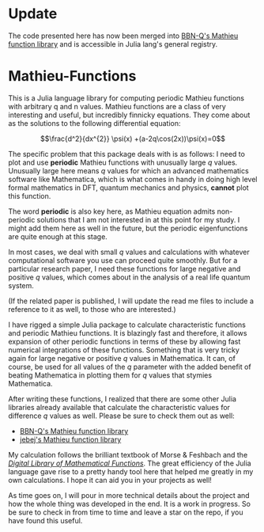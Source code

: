 # Update
The code presented here has now been merged into [BBN-Q's Mathieu function library](https://github.com/BBN-Q/MathieuFunctions.jl) and is accessible in Julia lang's general registry.
# Mathieu-Functions
This is a Julia language library for computing periodic Mathieu functions with arbitrary q
and n values. Mathieu functions are a class of very interesting and useful, but incredibly
finnicky equations. They come about as the solutions to the following differential
equation:

$$\frac{d^2}{dx^{2}} \psi(x) +(a-2q\cos(2x))\psi(x)=0$$

The specific problem that this package deals with is as follows: I need to plot and use
**periodic** Mathieu functions with unusually large $q$ values. Unusually large here means
$q$ values for which an advanced mathematics software like Mathematica, which is what
comes in handy in doing high level formal mathematics in DFT, quantum mechanics and
physics, **cannot** plot this function.

The word **periodic** is also key here, as Mathieu equation admits non-periodic solutions
that I am not interested in at this point for my study. I might add them here as well in
the future, but the periodic eigenfunctions are quite enough at this stage.

In most cases, we deal with small $q$ values and calculations with whatever computational
software you use can proceed quite smoothly. But for a particular research paper, I need
these functions for large negative and positive $q$ values, which comes about in the
analysis of a real life quantum system.

(If the related paper is published, I will update the read me files to include a reference
to it as well, to those who are interested.)

I have rigged a simple Julia package to calculate characteristic functions and periodic
Mathieu functions. It is blazingly fast and therefore, it allows expansion of other
periodic functions in terms of these by allowing fast numerical integrations of these
functions. Something that is very tricky again for large negative or positive $q$ values
in Mathematica. It can, of course, be used for all values of the $q$ parameter with the
added benefit of beating Mathematica in plotting them for $q$ values that stymies
Mathematica.

After writing these functions, I realized that there are some other Julia libraries
already available that calculate the characteristic values for difference $q$ values as
well. Please be sure to check them out as well: 
* [BBN-Q's Mathieu function library](https://github.com/BBN-Q/MathieuFunctions.jl)
* [jebej's Mathieu function library ](https://github.com/jebej/Mathieu.jl)

My calculation follows the brilliant textbook of Morse & Feshbach and the [*Digital
Library of Mathematical Functions*](https://dlmf.nist.gov/28.2). The great efficiency of
the Julia language gave rise to a pretty handy tool here that helped me greatly in my own
calculations. I hope it can aid you in your projects as well!


As time goes on, I will pour in more technical details about the project and how the whole
thing was developed in the end. It is a work in progress. So be sure to check in from time
to time and leave a star on the repo, if you have found this useful.


